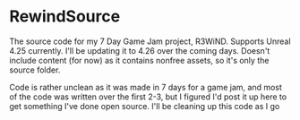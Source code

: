 # RewindSource
The source code for my 7 Day Game Jam project, R3WiND. Supports Unreal 4.25 currently. I'll be updating it to 4.26 over the coming days. Doesn't include content (for now) as it contains nonfree assets, so it's only the source folder.

Code is rather unclean as it was made in 7 days for a game jam, and most of the code was written over the first 2-3, but I figured I'd post it up here to get something I've done open source. I'll be cleaning up this code as I go
